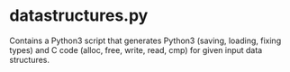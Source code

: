 datastructures.py
=================

Contains a Python3 script that generates Python3 (saving, loading, fixing types) and C code (alloc, free, write, read, cmp) for given input data structures.
